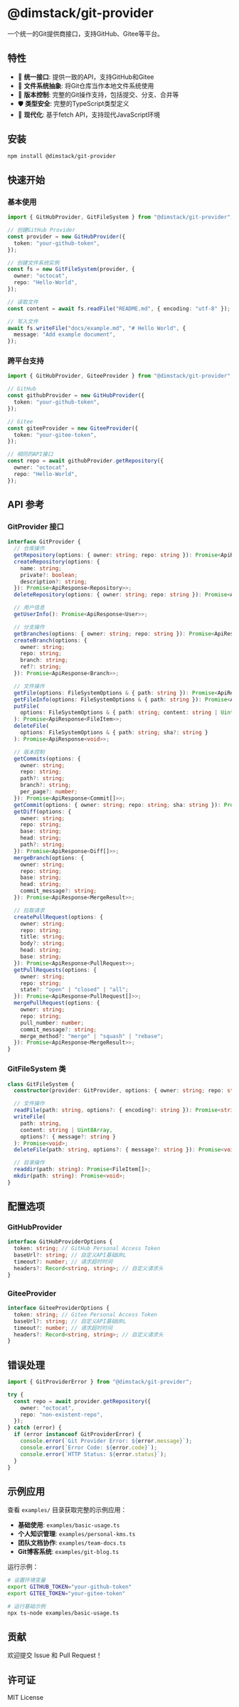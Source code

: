 # @dimstack/git-provider

一个统一的Git提供商接口，支持GitHub、Gitee等平台。

## 特性

- 🔄 **统一接口**: 提供一致的API，支持GitHub和Gitee
- 📁 **文件系统抽象**: 将Git仓库当作本地文件系统使用
- 🔐 **版本控制**: 完整的Git操作支持，包括提交、分支、合并等
- 🛡️ **类型安全**: 完整的TypeScript类型定义
- 🚀 **现代化**: 基于fetch API，支持现代JavaScript环境

## 安装

```bash
npm install @dimstack/git-provider
```

## 快速开始

### 基本使用

```typescript
import { GitHubProvider, GitFileSystem } from "@dimstack/git-provider";

// 创建GitHub Provider
const provider = new GitHubProvider({
  token: "your-github-token",
});

// 创建文件系统实例
const fs = new GitFileSystem(provider, {
  owner: "octocat",
  repo: "Hello-World",
});

// 读取文件
const content = await fs.readFile("README.md", { encoding: "utf-8" });

// 写入文件
await fs.writeFile("docs/example.md", "# Hello World", {
  message: "Add example document",
});
```

### 跨平台支持

```typescript
import { GitHubProvider, GiteeProvider } from "@dimstack/git-provider";

// GitHub
const githubProvider = new GitHubProvider({
  token: "your-github-token",
});

// Gitee
const giteeProvider = new GiteeProvider({
  token: "your-gitee-token",
});

// 相同的API接口
const repo = await githubProvider.getRepository({
  owner: "octocat",
  repo: "Hello-World",
});
```

## API 参考

### GitProvider 接口

```typescript
interface GitProvider {
  // 仓库操作
  getRepository(options: { owner: string; repo: string }): Promise<ApiResponse<Repository>>;
  createRepository(options: {
    name: string;
    private?: boolean;
    description?: string;
  }): Promise<ApiResponse<Repository>>;
  deleteRepository(options: { owner: string; repo: string }): Promise<ApiResponse<void>>;

  // 用户信息
  getUserInfo(): Promise<ApiResponse<User>>;

  // 分支操作
  getBranches(options: { owner: string; repo: string }): Promise<ApiResponse<Branch[]>>;
  createBranch(options: {
    owner: string;
    repo: string;
    branch: string;
    ref?: string;
  }): Promise<ApiResponse<Branch>>;

  // 文件操作
  getFile(options: FileSystemOptions & { path: string }): Promise<ApiResponse<FileContent>>;
  getFileInfo(options: FileSystemOptions & { path: string }): Promise<ApiResponse<FileItem[]>>;
  putFile(
    options: FileSystemOptions & { path: string; content: string | Uint8Array; sha?: string }
  ): Promise<ApiResponse<FileItem>>;
  deleteFile(
    options: FileSystemOptions & { path: string; sha?: string }
  ): Promise<ApiResponse<void>>;

  // 版本控制
  getCommits(options: {
    owner: string;
    repo: string;
    path?: string;
    branch?: string;
    per_page?: number;
  }): Promise<ApiResponse<Commit[]>>;
  getCommit(options: { owner: string; repo: string; sha: string }): Promise<ApiResponse<Commit>>;
  getDiff(options: {
    owner: string;
    repo: string;
    base: string;
    head: string;
    path?: string;
  }): Promise<ApiResponse<Diff[]>>;
  mergeBranch(options: {
    owner: string;
    repo: string;
    base: string;
    head: string;
    commit_message?: string;
  }): Promise<ApiResponse<MergeResult>>;

  // 拉取请求
  createPullRequest(options: {
    owner: string;
    repo: string;
    title: string;
    body?: string;
    head: string;
    base: string;
  }): Promise<ApiResponse<PullRequest>>;
  getPullRequests(options: {
    owner: string;
    repo: string;
    state?: "open" | "closed" | "all";
  }): Promise<ApiResponse<PullRequest[]>>;
  mergePullRequest(options: {
    owner: string;
    repo: string;
    pull_number: number;
    commit_message?: string;
    merge_method?: "merge" | "squash" | "rebase";
  }): Promise<ApiResponse<MergeResult>>;
}
```

### GitFileSystem 类

```typescript
class GitFileSystem {
  constructor(provider: GitProvider, options: { owner: string; repo: string });

  // 文件操作
  readFile(path: string, options?: { encoding?: string }): Promise<string | Uint8Array>;
  writeFile(
    path: string,
    content: string | Uint8Array,
    options?: { message?: string }
  ): Promise<void>;
  deleteFile(path: string, options?: { message?: string }): Promise<void>;

  // 目录操作
  readdir(path: string): Promise<FileItem[]>;
  mkdir(path: string): Promise<void>;
}
```

## 配置选项

### GitHubProvider

```typescript
interface GitHubProviderOptions {
  token: string; // GitHub Personal Access Token
  baseUrl?: string; // 自定义API基础URL
  timeout?: number; // 请求超时时间
  headers?: Record<string, string>; // 自定义请求头
}
```

### GiteeProvider

```typescript
interface GiteeProviderOptions {
  token: string; // Gitee Personal Access Token
  baseUrl?: string; // 自定义API基础URL
  timeout?: number; // 请求超时时间
  headers?: Record<string, string>; // 自定义请求头
}
```

## 错误处理

```typescript
import { GitProviderError } from "@dimstack/git-provider";

try {
  const repo = await provider.getRepository({
    owner: "octocat",
    repo: "non-existent-repo",
  });
} catch (error) {
  if (error instanceof GitProviderError) {
    console.error(`Git Provider Error: ${error.message}`);
    console.error(`Error Code: ${error.code}`);
    console.error(`HTTP Status: ${error.status}`);
  }
}
```

## 示例应用

查看 `examples/` 目录获取完整的示例应用：

- **基础使用**: `examples/basic-usage.ts`
- **个人知识管理**: `examples/personal-kms.ts`
- **团队文档协作**: `examples/team-docs.ts`
- **Git博客系统**: `examples/git-blog.ts`

运行示例：

```bash
# 设置环境变量
export GITHUB_TOKEN="your-github-token"
export GITEE_TOKEN="your-gitee-token"

# 运行基础示例
npx ts-node examples/basic-usage.ts
```

## 贡献

欢迎提交 Issue 和 Pull Request！

## 许可证

MIT License
